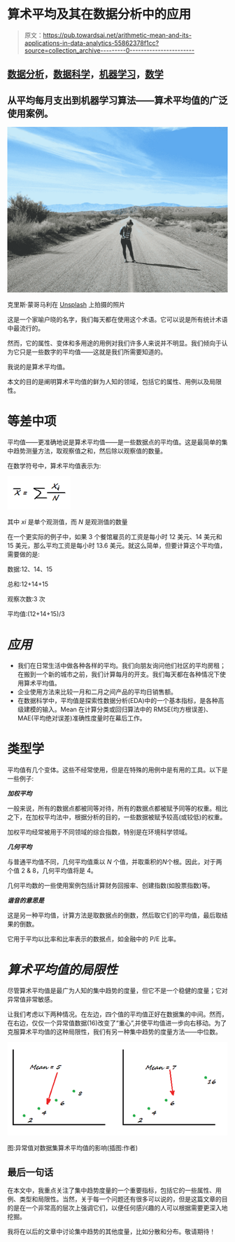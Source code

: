 # 算术平均及其在数据分析中的应用

> 原文：<https://pub.towardsai.net/arithmetic-mean-and-its-applications-in-data-analytics-55862378f1cc?source=collection_archive---------0----------------------->

## [数据分析](https://towardsai.net/p/category/data-analytics)，[数据科学](https://towardsai.net/p/category/data-science)，[机器学习](https://towardsai.net/p/category/machine-learning)，[数学](https://towardsai.net/p/category/mathematics)

## 从平均每月支出到机器学习算法——算术平均值的广泛使用案例。

![](img/4a0ca924a5b8cdda4134b44b52a1a1d7.png)

克里斯·蒙哥马利在 [Unsplash](https://unsplash.com?utm_source=medium&utm_medium=referral) 上拍摄的照片

这是一个家喻户晓的名字，我们每天都在使用这个术语。它可以说是所有统计术语中最流行的。

然而，它的属性、变体和多用途的用例对我们许多人来说并不明显。我们倾向于认为它只是一些数字的平均值——这就是我们所需要知道的。

我说的是算术平均值。

本文的目的是阐明算术平均值的鲜为人知的领域，包括它的属性、用例以及局限性。

# 等差中项

平均值——更准确地说是算术平均值——是一些数据点的平均值。这是最简单的集中趋势测量方法，取观察值之和，然后除以观察值的数量。

在数学符号中，算术平均值表示为:

![](img/f95a0625f5fb70c7efb386f6a04a250e.png)

其中 *xi* 是单个观测值，而 *N* 是观测值的数量

在一个更实际的例子中，如果 3 个餐馆雇员的工资是每小时 12 美元、14 美元和 15 美元，那么平均工资是每小时 13.6 美元。就这么简单，但要计算这个平均值，需要做的是:

数据:12、14、15

总和:12+14+15

观察次数:3 次

平均值:(12+14+15)/3

# ***应用***

*   我们在日常生活中做各种各样的平均。我们向朋友询问他们社区的平均房租；在搬到一个新的城市之前，我们计算每月的开支。我们每天都在各种情况下使用算术平均值。
*   企业使用方法来比较一月和二月之间产品的平均日销售额。
*   在数据科学中，平均值是探索性数据分析(EDA)中的一个基本指标，是各种高级建模的输入。Mean 在计算分类或回归算法中的 RMSE(均方根误差)、MAE(平均绝对误差)准确性度量时在幕后工作。

# 类型学

平均值有几个变体。这些不经常使用，但是在特殊的用例中是有用的工具。以下是一些例子:

***加权平均***

一般来说，所有的数据点都被同等对待，所有的数据点都被赋予同等的权重。相比之下，在加权平均法中，根据分析的目的，一些数据被赋予较高(或较低)的权重。

加权平均经常被用于不同领域的综合指数，特别是在环境科学领域。

***几何平均***

与普通平均值不同，几何平均值乘以 *N* 个值，并取乘积的*N*个根。因此，对于两个值 2 & 8，几何平均值将是 4。

几何平均数的一些使用案例包括计算财务回报率、创建指数(如股票指数)等。

***谐音的意思是***

这是另一种平均值，计算方法是取数据点的倒数，然后取它们的平均值，最后取结果的倒数。

它用于平均以比率和比率表示的数据点，如金融中的 P/E 比率。

# ***算术平均值的局限性***

尽管算术平均值是最广为人知的集中趋势的度量，但它不是一个稳健的度量；它对异常值非常敏感。

让我们考虑以下两种情况。在左边，四个值的平均值正好在数据集的中间。然而，在右边，仅仅一个异常值数据(16)改变了“重心”,并使平均值进一步向右移动。为了克服算术平均值的这种局限性，我们有另一种集中趋势的度量方法——中位数。

![](img/69e1e46696f27a29a21ef203708f8bc1.png)

图:异常值对数据集算术平均值的影响(插图:作者)

## **最后一句话**

在本文中，我重点关注了集中趋势度量的一个重要指标，包括它的一些属性、用例、类型和局限性。当然，关于每一个问题还有很多可以说的，但是这篇文章的目的是在一个非常高的层次上强调它们，以便任何感兴趣的人可以根据需要更深入地挖掘。

我将在以后的文章中讨论集中趋势的其他度量，比如分散和分布。敬请期待！